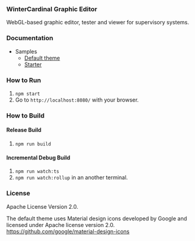 ### WinterCardinal Graphic Editor

WebGL-based graphic editor, tester and viewer for supervisory systems.

### Documentation

* Samples
	* [Default theme](https://winter-cardinal.github.io/winter-cardinal-graphic-editor/sample/default/)
	* [Starter](https://github.com/winter-cardinal/winter-cardinal-starter)

### How to Run

1. `npm start`
2. Go to `http://localhost:8080/` with your browser.

### How to Build

#### Release Build

1. `npm run build`

#### Incremental Debug Build

1. `npm run watch:ts`
2. `npm run watch:rollup` in an another terminal.

### License

Apache License Version 2.0.

The default theme uses Material design icons developed by Google and licensed under Apache license version 2.0.\
https://github.com/google/material-design-icons

